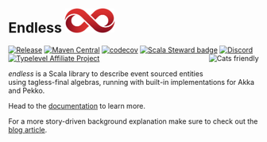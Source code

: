 # Endless   <img src="https://github.com/endless4s/endless/blob/master/logo/symbol-only/transparent/1x/logo.png" width="100">

[![Release](https://github.com/endless4s/endless/actions/workflows/release.yml/badge.svg?branch=master)](https://github.com/endless4s/endless/actions/workflows/release.yml)
[![Maven Central](https://maven-badges.herokuapp.com/maven-central/io.github.endless4s/endless-core_2.13/badge.svg)](https://maven-badges.herokuapp.com/maven-central/io.github.endless4s/endless-core_2.13)
[![codecov](https://codecov.io/gh/endless4s/endless/branch/master/graph/badge.svg?token=aH9vOhLxVS)](https://codecov.io/gh/endless4s/endless)
[![Scala Steward badge](https://img.shields.io/badge/Scala_Steward-helping-blue.svg?style=flat&logo=data:image/png;base64,iVBORw0KGgoAAAANSUhEUgAAAA4AAAAQCAMAAAARSr4IAAAAVFBMVEUAAACHjojlOy5NWlrKzcYRKjGFjIbp293YycuLa3pYY2LSqql4f3pCUFTgSjNodYRmcXUsPD/NTTbjRS+2jomhgnzNc223cGvZS0HaSD0XLjbaSjElhIr+AAAAAXRSTlMAQObYZgAAAHlJREFUCNdNyosOwyAIhWHAQS1Vt7a77/3fcxxdmv0xwmckutAR1nkm4ggbyEcg/wWmlGLDAA3oL50xi6fk5ffZ3E2E3QfZDCcCN2YtbEWZt+Drc6u6rlqv7Uk0LdKqqr5rk2UCRXOk0vmQKGfc94nOJyQjouF9H/wCc9gECEYfONoAAAAASUVORK5CYII=)](https://scala-steward.org)
[![Discord](https://badgen.net/badge/icon/discord?icon=discord&label)](https://discord.gg/RceQCetW)
[![Typelevel Affiliate Project](https://img.shields.io/badge/typelevel-affiliate%20project-FFB4B5.svg)](https://typelevel.org/projects/affiliate/)
<a href="https://typelevel.org/cats/"><img src="https://typelevel.org/cats/img/cats-badge.svg" height="40px" align="right" alt="Cats friendly" /></a>

*endless* is a Scala library to describe event sourced entities using tagless-final algebras, running with built-in implementations for Akka and Pekko.

Head to the [documentation](https://endless4s.github.io/index.html) to learn more.

For a more story-driven background explanation make sure to check out the [blog article](https://jonas-chapuis.medium.com/functional-event-sourcing-with-akka-and-cats-7c075939fbdc).
